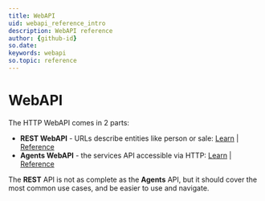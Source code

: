 ```yaml
---
title: WebAPI
uid: webapi_reference_intro
description: WebAPI reference
author: {github-id}
so.date:  
keywords: webapi
so.topic: reference
---
```


# WebAPI

The HTTP WebAPI comes in 2 parts:

* **REST WebAPI** - URLs describe entities like person or sale: [Learn][1] | [Reference][3]
* **Agents WebAPI** - the services API accessible via HTTP: [Learn][2] | [Reference][4]

The **REST** API is not as complete as the **Agents** API, but it should cover the most common use cases, and be easier to use and navigate.

<!-- Referenced links -->
[1]: ../../webapi/rest/index.md
[2]: ../../webapi/agents/index.md
[3]: rest/index.md
[4]: agent/index.md
